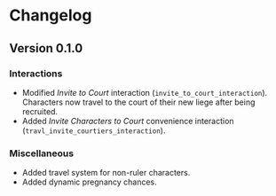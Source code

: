 # Changelog

## Version 0.1.0

### Interactions

* Modified *Invite to Court* interaction (`invite_to_court_interaction`). Characters now travel to the court of their new liege after being recruited.
* Added *Invite Characters to Court* convenience interaction (`travl_invite_courtiers_interaction`).

### Miscellaneous

* Added travel system for non-ruler characters.
* Added dynamic pregnancy chances.
